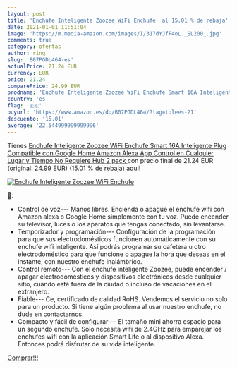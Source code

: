 ```yaml
---
layout: post
title: 'Enchufe Inteligente Zoozee WiFi Enchufe  al 15.01 % de rebaja'
date: 2021-01-01 11:51:04
image: 'https://m.media-amazon.com/images/I/317dYJfF4oL._SL200_.jpg'
comments: true
category: ofertas
author: ring
slug: 'B07PGDL464-es'
actualPrice: 21.24 EUR
currency: EUR
price: 21.24
comparePrice: 24.99 EUR
prodname: 'Enchufe Inteligente Zoozee WiFi Enchufe Smart 16A Inteligente Plug Compatible con Google Home Amazon Alexa  App Control en Cualquier Lugar y Tiempo  No Requiere Hub  2 pack '
country: 'es'
flag: '🇪🇸'
buyurl: 'https://www.amazon.es/dp/B07PGDL464/?tag=tolees-21'
descuento: '15.01'
average: '22.644999999999996'
---
```


Tienes [Enchufe Inteligente Zoozee WiFi Enchufe Smart 16A Inteligente Plug Compatible con Google Home Amazon Alexa  App Control en Cualquier Lugar y Tiempo  No Requiere Hub  2 pack ](https://www.amazon.es/dp/B07PGDL464/?tag=tolees-21) con precio final de  21.24 EUR (original: 24.99 EUR) (15.01 %  de rebaja) aqui!

[![Enchufe Inteligente Zoozee WiFi Enchufe ](https://m.media-amazon.com/images/I/317dYJfF4oL._SL200_.jpg)](https://www.amazon.es/dp/B07PGDL464/?tag=tolees-21)

🔎:

- Control de voz--- Manos libres. Encienda o apague el enchufe wifi con Amazon alexa o Google Home simplemente con tu voz. Puede encender su televisor, luces o los aparatos que tengas conectado, sin levantarse.
- Temporizador y programación--- Configuración de la programación para que sus electrodomésticos funcionen automáticamente con su enchufe wifi inteligente. Así podrás programar su cafetera u otro electrodoméstico para que funcione o apague la hora que deseas en el instante, con nuestro enchufe inalámbrico.
- Control remoto--- Con el enchufe inteligente Zoozee, puede encender / apagar electrodomésticos y dispositivos electrónicos desde cualquier sitio, cuando esté fuera de la ciudad o incluso de vacaciones en el extranjero.
- Fiable--- Ce, certificado de calidad RoHS. Vendemos el servicio no solo para un producto. Si tiene algún problema al usar nuestro enchufe, no dude en contactarnos.
- Compacto y fácil de configurar--- El tamaño mini ahorra espacio para un segundo enchufe. Solo necesita wifi de 2.4GHz para emparejar los enchufes wifi con la aplicación Smart Life o al dispositivo Alexa. Entonces podrá disfrutar de su vida inteligente.

[Comprar!!!](https://www.amazon.es/dp/B07PGDL464/?tag=tolees-21)
